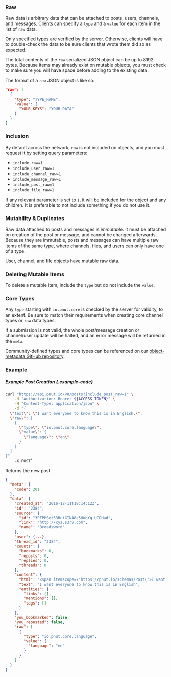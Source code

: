 ### Raw


Raw data is arbitrary data that can be attached to posts, users, channels, and messages. Clients can specify a `type` and a `value` for each item in the list of `raw` data.

Only specified types are verified by the server. Otherwise, clients will have to double-check the data to be sure clients that wrote them did so as expected.

The total contents of the `raw` serialized JSON object can be up to 8192 bytes. Because items may already exist on mutable objects, you must check to make sure you will have space before adding to the existing data.

The format of a `raw` JSON object is like so:

```json
"raw": [
  {
    "type": "TYPE_NAME",
    "value": {
      "YOUR_KEYS": "YOUR DATA"
    }
  }
]
```



### Inclusion

By default across the network, `raw` is not included on objects, and you must request it by setting query parameters:

* `include_raw=1`
* `include_user_raw=1`
* `include_channel_raw=1`
* `include_message_raw=1`
* `include_post_raw=1`
* `include_file_raw=1`

If any relevant parameter is set to `1`, it will be included for the object and any children. It is preferable to not include something if you do not use it.



### Mutability &amp; Duplicates

Raw data attached to posts and messages is *immutable*. It must be attached on creation of the post or message, and cannot be changed afterwards. Because they are immutable, posts and messages can have multiple raw items of the same type, where channels, files, and users can only have one of a type.

User, channel, and file objects have mutable raw data.



### Deleting Mutable Items

To delete a mutable item, include the `type` but do not include the `value`.



### Core Types

Any `type` starting with `io.pnut.core` is checked by the server for validity, to an extent. Be sure to match their requirements when creating core channel types or `raw` data types.

If a submission is not valid, the whole post/message creation or channel/user update will be halted, and an error message will be returned in the `meta`.

Community-defined types and core types can be referenced on our [object-metadata GitHub repository](https://github.com/pnut-api/object-metadata).



### Example

##### Example Post Creation {.example-code}

```bash
curl "https://api.pnut.io/v0/posts?include_post_raw=1" \
    -H "Authorization: Bearer ${ACCESS_TOKEN}" \
    -H "Content-Type: application/json" \
    -d "{
  \"text\": \"I want everyone to know this is in English.\",
  \"raw\": [
    {
      \"type\": \"io.pnut.core.language\",
      \"value\": {
        \"language\": \"en\"
      }
    }
  ]
}"
    -X POST`
```

Returns the new post.

```json
{
  "meta": {
    "code": 201
  },
  "data": {
    "created_at": "2016-12-11T18:14:12Z",
    "id": "2384",
    "source": {
      "id": "3PFPMSet53RutGINA8e5HWqYg_UCDHad",
      "link": "http://xyz.s3rv.com",
      "name": "Broadsword"
    },
    "user": {...},
    "thread_id": "2384",
    "counts": {
      "bookmarks": 0,
      "reposts": 0,
      "replies": 0,
      "threads": 0
    },
    "content": {
      "html": "<span itemscope=\"https://pnut.io/schemas/Post\">I want everyone to know this is in English</span>",
      "text": "I want everyone to know this is in English",
      "entities": {
        "links": [],
        "mentions": [],
        "tags": []
      }
    },
    "you_bookmarked": false,
    "you_reposted": false,
    "raw": [
      {
        "type": "io.pnut.core.language",
        "value": {
          "language": "en"
        }
      }
    ]
  }
}
```